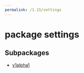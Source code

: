 ```yaml
---
permalink: /1.15/settings
---
```


# package settings



## Subpackages

* [v1alpha1](settings-v1alpha1.md)